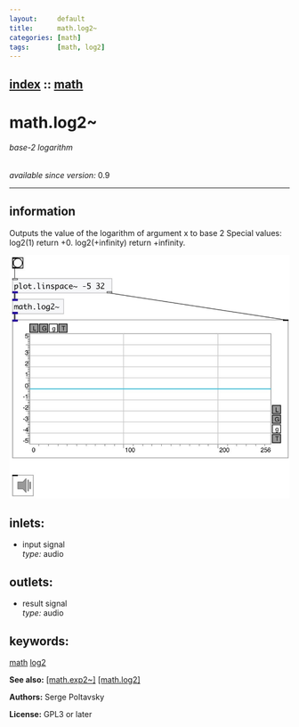 ```yaml
---
layout:     default
title:      math.log2~
categories: [math]
tags:       [math, log2]
---
```

[index](index.html) :: [math](category_math.html)
---

# math.log2~

###### base-2 logarithm

*available since version:* 0.9

---


## information
Outputs the value of the logarithm of argument x to base 2 Special values: log2(1) return +0. log2(+infinity) return +infinity.


[![example](../examples/img/math.log2~.jpg)](../examples/pd/math.log2~.pd)









## inlets:

* input signal<br>
_type:_ audio



## outlets:

* result signal<br>
_type:_ audio



## keywords:

[math](keywords/math.html)
[log2](keywords/log2.html)



**See also:**
[\[math.exp2~\]](math.exp2~.html)
[\[math.log2\]](math.log2.html)




**Authors:** Serge Poltavsky




**License:** GPL3 or later





